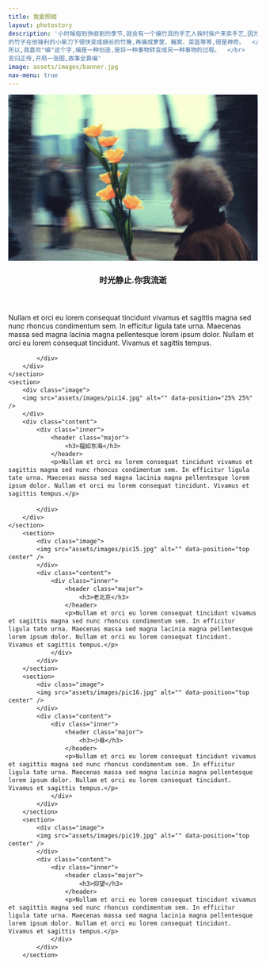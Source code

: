 ```yaml
---
title: 我爱照相
layout: photostory
description: '小时候每到快收割的季节,就会有一个编竹具的手艺人挨村挨户来卖手艺,因为有些人家的箩筐簸箕坏了需要修补换新。新砍下
的竹子在他锋利的小柴刀下很快变成细长的竹篾,再编成箩筐、簸箕、菜篮等等,很是神奇。  </br>
所以,我喜欢"编"这个字,编是一种创造,是将一种事物转变成另一种事物的过程。  </br>
言归正传,开局一张图,故事全靠编'
image: assets/images/banner.jpg
nav-menu: true
---
```


<!-- Main -->
<div id="main">


<!-- Two -->
<section id="two" class="spotlights">
	<section>
	    <div class="image">
		    <img src="assets/images/pic08.jpg" alt="" data-position="center center" />
		</div>
		<div class="content">
			<div class="inner">
				<header class="major">
					<h3>时光静止.你我流逝</h3>
				</header>
				<p>Nullam et orci eu lorem consequat tincidunt vivamus et sagittis magna sed nunc rhoncus condimentum sem. In efficitur ligula tate urna. Maecenas massa sed magna lacinia magna pellentesque lorem ipsum dolor. Nullam et orci eu lorem consequat tincidunt. Vivamus et sagittis tempus.</p>

			</div>
		</div>
	</section>
	<section>
	    <div class="image">
		<img src="assets/images/pic14.jpg" alt="" data-position="25% 25%" />
		</div>
		<div class="content">
			<div class="inner">
				<header class="major">
					<h3>福如东海</h3>
				</header>
				<p>Nullam et orci eu lorem consequat tincidunt vivamus et sagittis magna sed nunc rhoncus condimentum sem. In efficitur ligula tate urna. Maecenas massa sed magna lacinia magna pellentesque lorem ipsum dolor. Nullam et orci eu lorem consequat tincidunt. Vivamus et sagittis tempus.</p>

			</div>
		</div>
	</section>
		<section>
    	    <div class="image">
    		<img src="assets/images/pic15.jpg" alt="" data-position="top center" />
    		</div>
    		<div class="content">
    			<div class="inner">
    				<header class="major">
    					<h3>老北京</h3>
    				</header>
    				<p>Nullam et orci eu lorem consequat tincidunt vivamus et sagittis magna sed nunc rhoncus condimentum sem. In efficitur ligula tate urna. Maecenas massa sed magna lacinia magna pellentesque lorem ipsum dolor. Nullam et orci eu lorem consequat tincidunt. Vivamus et sagittis tempus.</p>
    			</div>
    		</div>
    	</section>
		<section>
    	    <div class="image">
    		<img src="assets/images/pic16.jpg" alt="" data-position="top center" />
    		</div>
    		<div class="content">
    			<div class="inner">
    				<header class="major">
    					<h3>小巷</h3>
    				</header>
    				<p>Nullam et orci eu lorem consequat tincidunt vivamus et sagittis magna sed nunc rhoncus condimentum sem. In efficitur ligula tate urna. Maecenas massa sed magna lacinia magna pellentesque lorem ipsum dolor. Nullam et orci eu lorem consequat tincidunt. Vivamus et sagittis tempus.</p>
    			</div>
    		</div>
    	</section>
		<section>
    	    <div class="image">
    		<img src="assets/images/pic19.jpg" alt="" data-position="top center" />
    		</div>
    		<div class="content">
    			<div class="inner">
    				<header class="major">
    					<h3>仰望</h3>
    				</header>
    				<p>Nullam et orci eu lorem consequat tincidunt vivamus et sagittis magna sed nunc rhoncus condimentum sem. In efficitur ligula tate urna. Maecenas massa sed magna lacinia magna pellentesque lorem ipsum dolor. Nullam et orci eu lorem consequat tincidunt. Vivamus et sagittis tempus.</p>
    			</div>
    		</div>
    	</section>

</section>

</div>
